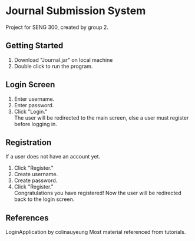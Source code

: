 # Journal Submission System
Project for SENG 300, created by group 2.

## Getting Started
1. Download "Journal.jar" on local machine
2. Double click to run the program.

## Login Screen
1. Enter username.
2. Enter password.
3. Click "Login."\
The user will be redirected to the main screen, else a user must register before logging in.

## Registration
If a user does not have an account yet.
1. Click "Register."
2. Create username.
3. Create password.
4. Click "Register."\
Congratulations you have registered! Now the user will be redirected back to the login screen.

## References
LoginApplication by colinauyeung
Most material referenced from tutorials.
